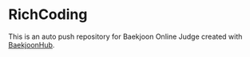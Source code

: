 # RichCoding
This is an auto push repository for Baekjoon Online Judge created with [BaekjoonHub](https://github.com/BaekjoonHub/BaekjoonHub).
